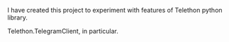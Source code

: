 I have created this project to experiment with features of Telethon python library.

Telethon.TelegramClient, in particular.
